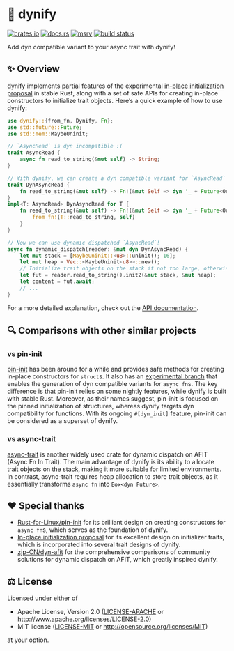 # 🦕 dynify

[![crates.io](https://img.shields.io/crates/v/dynify)](https://crates.io/crates/dynify)
[![docs.rs](https://img.shields.io/docsrs/dynify)](https://docs.rs/dynify)
[![msrv](https://img.shields.io/crates/msrv/dynify)](https://crates.io/crates/dynify)
[![build status](https://img.shields.io/github/actions/workflow/status/loichyan/dynify/cicd.yml)](https://github.com/loichyan/dynify/actions)

Add dyn compatible variant to your async trait with dynify!

## ✨ Overview

dynify implements partial features of the experimental
[in-place initialization proposal](https://github.com/rust-lang/lang-team/issues/336) in stable
Rust, along with a set of safe APIs for creating in-place constructors to initialize trait objects.
Here’s a quick example of how to use dynify:

```rust
use dynify::{from_fn, Dynify, Fn};
use std::future::Future;
use std::mem::MaybeUninit;

// `AsyncRead` is dyn incompatible :(
trait AsyncRead {
    async fn read_to_string(&mut self) -> String;
}

// With dynify, we can create a dyn compatible variant for `AsyncRead` in a few lines :)
trait DynAsyncRead {
    fn read_to_string(&mut self) -> Fn!(&mut Self => dyn '_ + Future<Output = String>);
}
impl<T: AsyncRead> DynAsyncRead for T {
    fn read_to_string(&mut self) -> Fn!(&mut Self => dyn '_ + Future<Output = String>) {
        from_fn!(T::read_to_string, self)
    }
}

// Now we can use dynamic dispatched `AsyncRead`!
async fn dynamic_dispatch(reader: &mut dyn DynAsyncRead) {
    let mut stack = [MaybeUninit::<u8>::uninit(); 16];
    let mut heap = Vec::<MaybeUninit<u8>>::new();
    // Initialize trait objects on the stack if not too large, otherwise on the heap.
    let fut = reader.read_to_string().init2(&mut stack, &mut heap);
    let content = fut.await;
    // ...
}
```

For a more detailed explanation, check out the [API documentation](https://docs.rs/dynify).

## 🔍 Comparisons with other similar projects

### vs pin-init

[pin-init](https://crates.io/crates/pin-init) has been around for a while and provides safe methods
for creating in-place constructors for `struct`s. It also has an
[experimental branch](https://github.com/Rust-for-Linux/pin-init/tree/dev/experimental/dyn) that
enables the generation of dyn compatible variants for `async fn`s. The key difference is that
pin-init relies on some nightly features, while dynify is built with stable Rust. Moreover, as their
names suggest, pin-init is focused on the pinned initialization of structures, whereas dynify
targets dyn compatibility for functions. With its ongoing `#[dyn_init]` feature, pin-init can be
considered as a superset of dynify.

### vs async-trait

[async-trait](https://crates.io/crates/async-trait) is another widely used crate for dynamic
dispatch on AFIT (Async Fn In Trait). The main advantage of dynify is its ability to allocate trait
objects on the stack, making it more suitable for limited environments. In contrast, async-trait
requires heap allocation to store trait objects, as it essentially transforms `async fn` into
`Box<dyn Future>`.

## ♥️ Special thanks

- [Rust-for-Linux/pin-init](https://github.com/Rust-for-Linux/pin-init) for its brilliant design on
  creating constructors for `async fn`s, which serves as the foundation of dynify.
- [In-place initialization proposal](https://hackmd.io/@aliceryhl/BJutRcPblx) for its excellent
  design on initializer traits, which is incorporated into several trait designs of dynify.
- [zjp-CN/dyn-afit](https://github.com/zjp-CN/dyn-afit) for the comprehensive comparisons of
  community solutions for dynamic dispatch on AFIT, which greatly inspired dynify.

## ⚖️ License

Licensed under either of

- Apache License, Version 2.0 ([LICENSE-APACHE](LICENSE-APACHE) or
  <http://www.apache.org/licenses/LICENSE-2.0>)
- MIT license ([LICENSE-MIT](LICENSE-MIT) or <http://opensource.org/licenses/MIT>)

at your option.
